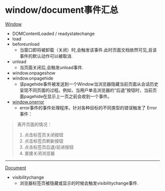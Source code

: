 # window/document事件汇总

[Window](https://developer.mozilla.org/zh-CN/docs/Web/API/Window)

* DOMContentLoaded / readystatechange
* load
* beforeunload
	* 当窗口即将被卸载（关闭）时,会触发该事件.此时页面文档依然可见,且该事件的默认动作可以被取消.
* unload
	* 当页面关闭后,会触发unload事件. 
* window.onpageshow
* window.onpagehide
	* 该pagehide事件被发送到一个Window当浏览器隐藏当前页面从会话历史呈现不同页面的过程。例如，当用户单击浏览器的“后退”按钮时，当前页面pagehide在显示上一页之前会收到一个事件。
* [window.onerror](https://developer.mozilla.org/zh-CN/docs/Web/API/GlobalEventHandlers/onerror)
	* error事件的事件处理程序。针对各种目标的不同类型的错误触发了 Error 事件：

> 离开页面的情况：  
>	1. 点击标签页关闭按钮  
>	2. 点击标签页刷新按钮  
>	3. 点击标签页后退/前进按钮  
>	4. 直接关闭浏览器	
	
---

[Document](https://developer.mozilla.org/zh-CN/docs/Web/API/Document)

* visibilitychange
	* 浏览器标签页被隐藏或显示的时候会触发visibilitychange事件.
	

	